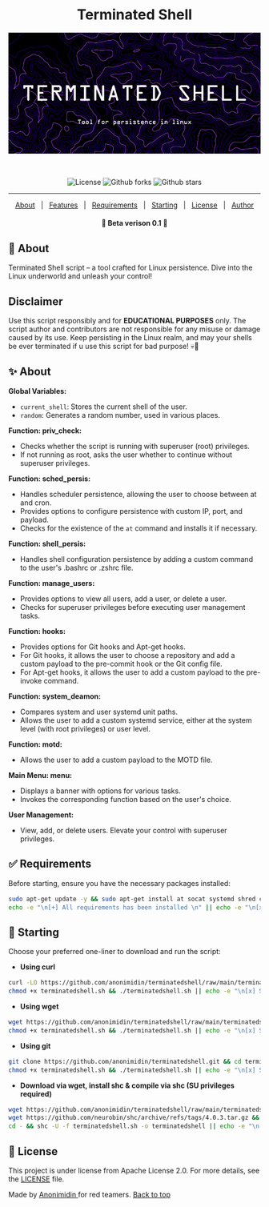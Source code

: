 <h1 align="center">Terminated Shell</h1>
<div align="center" id="top"> 
  <img src="./.github/banner.png" alt="Terminatedshell" />

  &#xa0;

  <!-- <a href="https://terminatedshell.netlify.app">Demo</a> -->
</div>

<p align="center">
  <img alt="License" src="https://img.shields.io/github/license/anonimidin/terminatedshell?color=000000"/>
  <img alt="Github forks" src="https://img.shields.io/github/forks/anonimidin/terminatedshell?color=000000" /> 
  <img alt="Github stars" src="https://img.shields.io/github/stars/anonimidin/terminatedshell?color=000000" />
</p>

<hr> 

<p align="center">
  <a href="#dart-about">About</a> &#xa0; | &#xa0; 
  <a href="#sparkles-features">Features</a> &#xa0; | &#xa0;
  <a href="#white_check_mark-requirements">Requirements</a> &#xa0; | &#xa0;
  <a href="#checkered_flag-starting">Starting</a> &#xa0; | &#xa0;
  <a href="#memo-license">License</a> &#xa0; | &#xa0;
  <a href="https://github.com/anonimidin" target="_blank">Author</a>
</p>

<h4 align="center"> 
	🚧  Beta verison 0.1  🚧
</h4> 

## :dart: About ##

Terminated Shell script – a tool crafted for Linux persistence. Dive into the Linux underworld and unleash your control!

## Disclaimer ##

Use this script responsibly and for <b>EDUCATIONAL PURPOSES</b> only. The script author and contributors are not responsible for any misuse or damage caused by its use.
Keep persisting in the Linux realm, and may your shells be ever terminated if u use this script for bad purpose! 💀🐧

## :sparkles: About ##

**Global Variables:**

- `current_shell`: Stores the current shell of the user.
- `random`: Generates a random number, used in various places.

**Function: priv_check:**

- Checks whether the script is running with superuser (root) privileges.
- If not running as root, asks the user whether to continue without superuser privileges.

**Function: sched_persis:**

- Handles scheduler persistence, allowing the user to choose between at and cron.
- Provides options to configure persistence with custom IP, port, and payload.
- Checks for the existence of the `at` command and installs it if necessary.

**Function: shell_persis:**

- Handles shell configuration persistence by adding a custom command to the user's .bashrc or .zshrc file.

**Function: manage_users:**

- Provides options to view all users, add a user, or delete a user.
- Checks for superuser privileges before executing user management tasks.

**Function: hooks:**

- Provides options for Git hooks and Apt-get hooks.
- For Git hooks, it allows the user to choose a repository and add a custom payload to the pre-commit hook or the Git config file.
- For Apt-get hooks, it allows the user to add a custom payload to the pre-invoke command.

**Function: system_deamon:**

- Compares system and user systemd unit paths.
- Allows the user to add a custom systemd service, either at the system level (with root privileges) or user level.

**Function: motd:**

- Allows the user to add a custom payload to the MOTD file.

**Main Menu: menu:**

- Displays a banner with options for various tasks.
- Invokes the corresponding function based on the user's choice.

**User Management:**

- View, add, or delete users. Elevate your control with superuser privileges.

## :white_check_mark: Requirements ##

Before starting, ensure you have the necessary packages installed:

```bash
sudo apt-get update -y && sudo apt-get install at socat systemd shred cron coreutils -y && sudo apt autoremove -y && \
echo -e "\n[+] All requirements has been installed \n" || echo -e "\n[x] Something went wrong.\n";
```
## :checkered_flag: Starting ##

Choose your preferred one-liner to download and run the script:

- **Using curl**

``` bash
curl -LO https://github.com/anonimidin/terminatedshell/raw/main/terminatedshell.sh && \
chmod +x terminatedshell.sh && ./terminatedshell.sh || echo -e "\n[x] Something went wrong\n";
```

- **Using wget**

``` bash
wget https://github.com/anonimidin/terminatedshell/raw/main/terminatedshell.sh -O terminatedshell.sh && \
chmod +x terminatedshell.sh && ./terminatedshell.sh || echo -e "\n[x] Something went wrong\n";
```

- **Using git**
``` bash
git clone https://github.com/anonimidin/terminatedshell.git && cd terminatedshell && \
chmod +x terminatedshell.sh && ./terminatedshell.sh || echo -e "\n[x] Something went wrong\n"; 
```
- **Download via wget, install shc & compile via shc (SU privileges required)**
```bash
wget https://github.com/anonimidin/terminatedshell/raw/main/terminatedshell.sh -O terminatedshell.sh && chmod +x terminatedshell.sh && \
wget https://github.com/neurobin/shc/archive/refs/tags/4.0.3.tar.gz && tar -xvzf 4.0.3.tar.gz && cd shc-4.0.3 && ./configure && make && sudo make install && \
cd - && shc -U -f terminatedshell.sh -o terminatedshell || echo -e "\n[x] Something went wrong\n"
```
## :memo: License ##

This project is under license from Apache License 2.0. For more details, see the [LICENSE](LICENSE.md) file.

Made by <a href="https://github.com/anonimidin" target="_blank">Anonimidin </a> for red teamers.
<a href="#top">Back to top</a>
